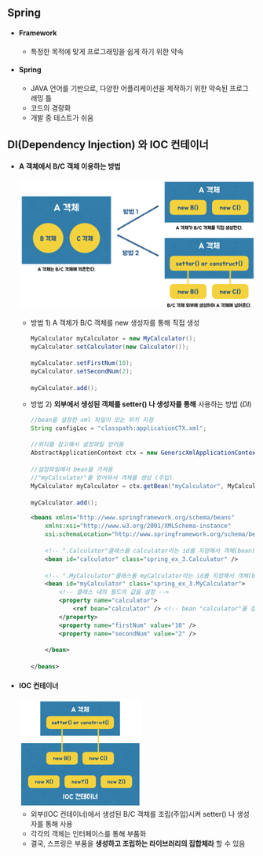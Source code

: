 ## Spring

- #### Framework

  - 특정한 목적에 맞게 프로그래밍을 쉽게 하기 위한 약속 

- #### Spring 

  - JAVA 언어를 기반으로, 다양한 어플리케이션을 제작하기 위한 약속된 프로그래밍 틀 
  - 코드의 경량화
  - 개발 중 테스트가 쉬움 



## DI(Dependency Injection) 와 IOC 컨테이너 

- #### A 객체에서 B/C 객체 이용하는 방법

  <img src="https://github.com/minheeson/SpringStudy/blob/master/screenshots/2_DI.png" width=500/>

  - 방법 1) A 객체가 B/C 객체를 new 생성자를 통해 직접 생성 

    ```java
    MyCalculator myCalculator = new MyCalculator();
    myCalculator.setCalculator(new Calculator());

    myCalculator.setFirstNum(10);
    myCalculator.setSecondNum(2);
    		
    myCalculator.add();
    ```

  - 방법 2) __외부에서 생성된 객체를 setter() 나 생성자를 통해__ 사용하는 방법 (_DI_)

    ```java
    //bean을 설정한 xml 파일이 있는 위치 지정  
    String configLoc = "classpath:applicationCTX.xml";
    		
    //위치를 참고해서 설정파일 얻어옴   
    AbstractApplicationContext ctx = new GenericXmlApplicationContext(configLoc);
    		
    //설정파일에서 bean을 가져옴  
    //"myCalculator"를 얻어와서 객체를 생성 (주입)  
    MyCalculator myCalculator = ctx.getBean("myCalculator", MyCalculator.class);

    myCalculator.add();
    ```

    ```xml
    <beans xmlns="http://www.springframework.org/schema/beans"
    	xmlns:xsi="http://www.w3.org/2001/XMLSchema-instance"
    	xsi:schemaLocation="http://www.springframework.org/schema/beans http://www.springframework.org/schema/beans/spring-beans.xsd">

    	<!-- ".Calculator"클래스를 calculator라는 id를 지정해서 객체(bean) 생성 -->
    	<bean id="calculator" class="spring_ex_3.Calculator" />

    	<!-- ".MyCalculator"클래스를 myCalculator라는 id를 지정해서 객체(bean) 생성 -->
    	<bean id="myCalculator" class="spring_ex_3.MyCalculator">
    		<!-- 클래스 내의 필드의 값을 설정 -->
    		<property name="calculator">
    			<ref bean="calculator" /> <!-- bean "calculator"를 참조함 -->
    		</property>
    		<property name="firstNum" value="10" />
    		<property name="secondNum" value="2" />

    	</bean>

    </beans>
    ```

- #### IOC 컨테이너

  <img src="https://github.com/minheeson/SpringStudy/blob/master/screenshots/2_IOC.png" width=250/>

  - 외부(IOC 컨테이너)에서 생성된 B/C 객체를 조립(주입)시켜 setter() 나 생성자를 통해 사용
  - 각각의 객체는 인터페이스를 통해 부품화 
  - 결국, 스프링은 부품을 __생성하고 조립하는 라이브러리의 집합체라__ 할 수 있음 